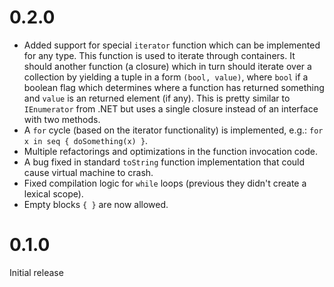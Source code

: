 # 0.2.0
 * Added support for special `iterator` function which can be
    implemented for any type. This function is used to iterate
    through containers. It should another function (a closure)
    which in turn should iterate over a collection by yielding
    a tuple in a form `(bool, value)`, where `bool` if a
    boolean flag which determines where a function has
    returned something and `value` is an returned element 
    (if any). This is pretty similar to `IEnumerator` from
    .NET but uses a single closure instead of an interface
    with two methods.
 * A `for` cycle (based on the iterator functionality) is
    implemented, e.g.: `for x in seq { doSomething(x) }`.
 * Multiple refactorings and optimizations in the function
    invocation code.
 * A bug fixed in standard `toString` function implementation
    that could cause virtual machine to crash.
 * Fixed compilation logic for `while` loops (previous they
    didn't create a lexical scope).
 * Empty blocks `{ }` are now allowed.

# 0.1.0
Initial release
